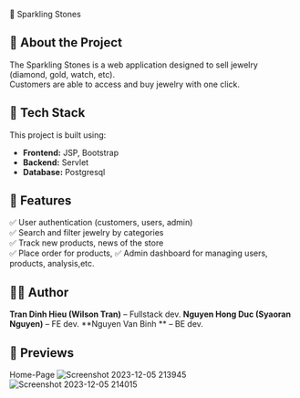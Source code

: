 🏥 Sparkling Stones

## 📌 About the Project

The  Sparkling Stones is a web application designed to sell jewelry (diamond, gold, watch, etc).  
Customers are able to access and buy jewelry with one click.

## 🚀 Tech Stack

This project is built using:

- **Frontend:** JSP, Bootstrap
- **Backend:** Servlet
- **Database:** Postgresql

## 🔧 Features

✅ User authentication (customers, users, admin)  
✅ Search and filter jewelry by categories  
✅ Track new products, news of the store  
✅ Place order for products,
✅ Admin dashboard for managing users, products, analysis,etc.  
## 👨‍💻 Author

**Tran Dinh Hieu (Wilson Tran)** – Fullstack dev.
**Nguyen Hong Duc (Syaoran Nguyen)** – FE dev.
**Nguyen Van Binh ** – BE dev.



## 🚀 Previews

Home-Page
![Screenshot 2023-12-05 213945](https://github.com/dinhhieu110/sparkling_stones/assets/115960016/11580bb6-22cf-4563-aeb8-991f222f518d)
![Screenshot 2023-12-05 214015](https://github.com/dinhhieu110/sparkling_stones/assets/115960016/e7f01738-e3ea-4246-a732-e09570ac1784)
